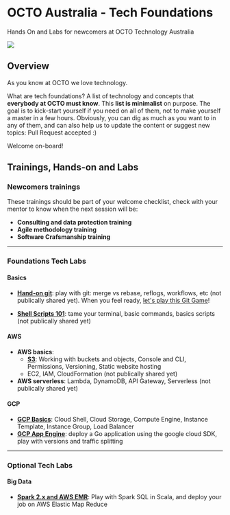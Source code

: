 # OCTO Australia - Tech Foundations
Hands On and Labs for newcomers at OCTO Technology Australia

<img src="./static/foundations.jpg" />

## Overview

As you know at OCTO we love technology.

What are tech foundations? A list of technology and concepts that **everybody at OCTO must know**.
This **list is minimalist** on purpose. The goal is to kick-start yourself if you need on all of them, not to make yourself a master in a few hours.
Obviously, you can dig as much as you want to in any of them, and can also help us to update the content or suggest new topics: Pull Request accepted :)

Welcome on-board!

## Trainings, Hands-on and Labs

### Newcomers trainings

These trainings should be part of your welcome checklist, check with your mentor to know when the next session will be:

- **Consulting and data protection training**
- **Agile methodology training**
- **Software Crafsmanship training**

---

### Foundations Tech Labs

#### Basics
- **[Hand-on git](https://github.com/octo-technology-downunder/git-command-line-lab)**: play with git: merge vs rebase, reflogs, workflows, etc (not  publically shared yet). 
When you feel ready, [let's play this Git Game](https://github.com/git-game/git-game)!

- **[Shell Scripts 101](https://github.com/octo-technology-downunder/command-line-shell-scripts-lab)**: tame your terminal, basic commands, basics scripts (not  publically shared yet)

#### AWS
- **AWS basics**:
    - **[S3](https://github.com/octo-technology-downunder/aws-labs-s3)**: Working with buckets and objects, Console and CLI, Permissions, Versioning, Static website hosting
    - EC2, IAM, CloudFormation (not  publically shared yet)
- **AWS serverless**: Lambda, DynamoDB, API Gateway, Serverless (not  publically shared yet)

#### GCP
- **[GCP Basics](https://github.com/octo-technology-downunder/gcp-compute-engine-autoscaling-lab)**: Cloud Shell, Cloud Storage, Compute Engine, Instance Template, Instance Group, Load Balancer
- **[GCP App Engine](https://github.com/octo-technology-downunder/gcp-app-engine-flex-with-go)**: deploy a Go application using the google cloud SDK, play with versions and traffic splitting

---

### Optional Tech Labs

#### Big Data

- **[Spark 2.x and AWS EMR](https://github.com/ealliaume/spark-sql-kata)**: Play with Spark SQL in Scala, and deploy your job on AWS Elastic Map Reduce


